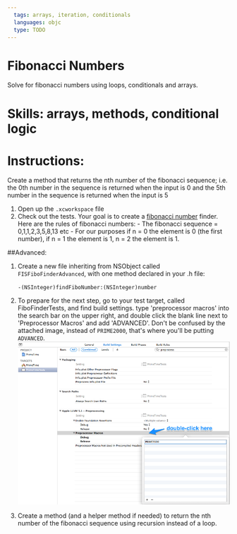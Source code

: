 ```yaml
---
  tags: arrays, iteration, conditionals
  languages: objc
  type: TODO
---
```

# Fibonacci Numbers
Solve for fibonacci numbers using loops, conditionals and arrays.

# Skills: arrays, methods, conditional logic
# Instructions: 
Create a method that returns the nth number of the fibonacci sequence; i.e. the 0th number in the sequence is returned when the input is 0 and the 5th number in the sequence is returned when the input is 5
  1. Open up the `.xcworkspace` file
  2. Check out the tests. Your goal is to create a [fibonacci number](http://www.mathsisfun.com/numbers/fibonacci-sequence.html) finder. Here are the rules of fibonacci numbers:
    - The fibonacci sequence = 0,1,1,2,3,5,8,13 etc 
    - For our purposes if n = 0 the element is 0 (the first number), if n = 1 the element is 1, n = 2 the element is 1.

##Advanced:
1. Create a new file inheriting from NSObject called `FISFiboFinderAdvanced`,
   with one method declared in your .h file:

    ```objc
    -(NSInteger)findFiboNumber:(NSInteger)number
    ```

2. To prepare for the next step, go to your test target, called FiboFinderTests, and find build settings. type 'preprocessor macros' into the search bar on the upper right, and double click the blank line next to 'Preprocessor Macros' and add 'ADVANCED'. Don't be confused by the attached image, instead of `PRIME2000`, that's where you'll be putting `ADVANCED`. 
![preprocessor_skitch](preprocessor_macro_ss2.png)
3. Create a method (and a helper method if needed) to return the nth number of the fibonacci sequence using recursion instead of a loop.
